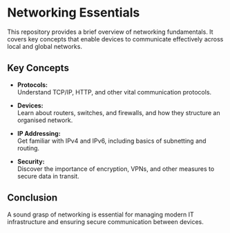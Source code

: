 # Networking Essentials

This repository provides a brief overview of networking fundamentals. It covers key concepts that enable devices to communicate effectively across local and global networks.

## Key Concepts

- **Protocols:**  
  Understand TCP/IP, HTTP, and other vital communication protocols.

- **Devices:**  
  Learn about routers, switches, and firewalls, and how they structure an organised network.

- **IP Addressing:**  
  Get familiar with IPv4 and IPv6, including basics of subnetting and routing.

- **Security:**  
  Discover the importance of encryption, VPNs, and other measures to secure data in transit.

## Conclusion

A sound grasp of networking is essential for managing modern IT infrastructure and ensuring secure communication between devices.

